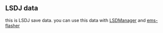 ## LSDJ data
this is LSDJ save data.
you can use this data with [LSDManager](http://code.google.com/p/lsdmanager/) and [ems-flasher](http://lacklustre.net/projects/ems-flasher/)
